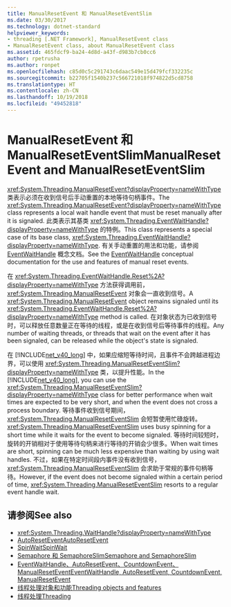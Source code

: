 ```yaml
---
title: ManualResetEvent 和 ManualResetEventSlim
ms.date: 03/30/2017
ms.technology: dotnet-standard
helpviewer_keywords:
- threading [.NET Framework], ManualResetEvent class
- ManualResetEvent class, about ManualResetEvent class
ms.assetid: 465fdcf9-ba24-4d8d-a43f-d983b7cb0cc6
author: rpetrusha
ms.author: ronpet
ms.openlocfilehash: c85d0c5c291743c6daac549e15d479fcf332235c
ms.sourcegitcommit: b22705f1540b237c566721018f974822d5cd8758
ms.translationtype: HT
ms.contentlocale: zh-CN
ms.lasthandoff: 10/19/2018
ms.locfileid: "49452818"
---
```

# <a name="manualresetevent-and-manualreseteventslim"></a><span data-ttu-id="b26ca-102">ManualResetEvent 和 ManualResetEventSlim</span><span class="sxs-lookup"><span data-stu-id="b26ca-102">ManualResetEvent and ManualResetEventSlim</span></span>
<span data-ttu-id="b26ca-103"><xref:System.Threading.ManualResetEvent?displayProperty=nameWithType> 类表示必须在收到信号后手动重置的本地等待句柄事件。</span><span class="sxs-lookup"><span data-stu-id="b26ca-103">The <xref:System.Threading.ManualResetEvent?displayProperty=nameWithType> class represents a local wait handle event that must be reset manually after it is signaled.</span></span> <span data-ttu-id="b26ca-104">此类表示其基类 <xref:System.Threading.EventWaitHandle?displayProperty=nameWithType> 的特例。</span><span class="sxs-lookup"><span data-stu-id="b26ca-104">This class represents a special case of its base class, <xref:System.Threading.EventWaitHandle?displayProperty=nameWithType>.</span></span> <span data-ttu-id="b26ca-105">有关手动重置的用法和功能，请参阅 [EventWaitHandle](../../../docs/standard/threading/eventwaithandle.md) 概念文档。</span><span class="sxs-lookup"><span data-stu-id="b26ca-105">See the [EventWaitHandle](../../../docs/standard/threading/eventwaithandle.md) conceptual documentation for the use and features of manual reset events.</span></span>  
  
 <span data-ttu-id="b26ca-106">在 <xref:System.Threading.EventWaitHandle.Reset%2A?displayProperty=nameWithType> 方法获得调用前，<xref:System.Threading.ManualResetEvent> 对象会一直收到信号。</span><span class="sxs-lookup"><span data-stu-id="b26ca-106">A <xref:System.Threading.ManualResetEvent> object remains signaled until its <xref:System.Threading.EventWaitHandle.Reset%2A?displayProperty=nameWithType> method is called.</span></span> <span data-ttu-id="b26ca-107">在对象状态为已收到信号时，可以释放任意数量正在等待的线程，或是在收到信号后等待事件的线程。</span><span class="sxs-lookup"><span data-stu-id="b26ca-107">Any number of waiting threads, or threads that wait on the event after it has been signaled, can be released while the object's state is signaled.</span></span>
  
 <span data-ttu-id="b26ca-108">在 [!INCLUDE[net_v40_long](../../../includes/net-v40-long-md.md)] 中，如果应缩短等待时间，且事件不会跨越进程边界，可以使用 <xref:System.Threading.ManualResetEventSlim?displayProperty=nameWithType> 类，以提升性能。</span><span class="sxs-lookup"><span data-stu-id="b26ca-108">In the [!INCLUDE[net_v40_long](../../../includes/net-v40-long-md.md)], you can use the <xref:System.Threading.ManualResetEventSlim?displayProperty=nameWithType> class for better performance when wait times are expected to be very short, and when the event does not cross a process boundary.</span></span> <span data-ttu-id="b26ca-109">等待事件收到信号期间，<xref:System.Threading.ManualResetEventSlim> 会短暂使用忙碌旋转。</span><span class="sxs-lookup"><span data-stu-id="b26ca-109"><xref:System.Threading.ManualResetEventSlim> uses busy spinning for a short time while it waits for the event to become signaled.</span></span> <span data-ttu-id="b26ca-110">等待时间较短时，旋转的开销相对于使用等待句柄来进行等待的开销会少很多。</span><span class="sxs-lookup"><span data-stu-id="b26ca-110">When wait times are short, spinning can be much less expensive than waiting by using wait handles.</span></span> <span data-ttu-id="b26ca-111">不过，如果在特定时间段内事件没有收到信号，<xref:System.Threading.ManualResetEventSlim> 会求助于常规的事件句柄等待。</span><span class="sxs-lookup"><span data-stu-id="b26ca-111">However, if the event does not become signaled within a certain period of time, <xref:System.Threading.ManualResetEventSlim> resorts to a regular event handle wait.</span></span>  
  
## <a name="see-also"></a><span data-ttu-id="b26ca-112">请参阅</span><span class="sxs-lookup"><span data-stu-id="b26ca-112">See also</span></span>

- <xref:System.Threading.WaitHandle?displayProperty=nameWithType>
- [<span data-ttu-id="b26ca-113">AutoResetEvent</span><span class="sxs-lookup"><span data-stu-id="b26ca-113">AutoResetEvent</span></span>](autoresetevent.md)  
- [<span data-ttu-id="b26ca-114">SpinWait</span><span class="sxs-lookup"><span data-stu-id="b26ca-114">SpinWait</span></span>](spinwait.md)  
- [<span data-ttu-id="b26ca-115">Semaphore 和 SemaphoreSlim</span><span class="sxs-lookup"><span data-stu-id="b26ca-115">Semaphore and SemaphoreSlim</span></span>](semaphore-and-semaphoreslim.md)
- [<span data-ttu-id="b26ca-116">EventWaitHandle、AutoResetEvent、CountdownEvent、ManualResetEvent</span><span class="sxs-lookup"><span data-stu-id="b26ca-116">EventWaitHandle, AutoResetEvent, CountdownEvent, ManualResetEvent</span></span>](eventwaithandle-autoresetevent-countdownevent-manualresetevent.md)  
- [<span data-ttu-id="b26ca-117">线程处理对象和功能</span><span class="sxs-lookup"><span data-stu-id="b26ca-117">Threading objects and features</span></span>](threading-objects-and-features.md)  
- [<span data-ttu-id="b26ca-118">线程处理</span><span class="sxs-lookup"><span data-stu-id="b26ca-118">Threading</span></span>](index.md)  
